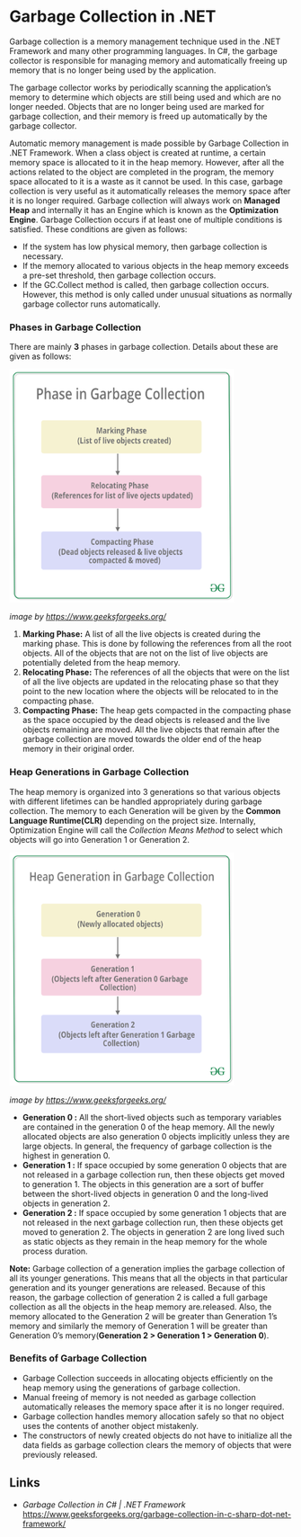 # Garbage Collection in .NET

Garbage collection is a memory management technique used in the .NET Framework and many other programming languages. In C#, the garbage collector is responsible for managing memory and automatically freeing up memory that is no longer being used by the application.

The garbage collector works by periodically scanning the application’s memory to determine which objects are still being used and which are no longer needed. Objects that are no longer being used are marked for garbage collection, and their memory is freed up automatically by the garbage collector.

Automatic memory management is made possible by Garbage Collection in .NET Framework. When a class object is created at runtime, a certain memory space is allocated to it in the heap memory. However, after all the actions related to the object are completed in the program, the memory space allocated to it is a waste as it cannot be used. In this case, garbage collection is very useful as it automatically releases the memory space after it is no longer required. 
Garbage collection will always work on **Managed Heap** and internally it has an Engine which is known as the **Optimization Engine**. Garbage Collection occurs if at least one of multiple conditions is satisfied. These conditions are given as follows:

* If the system has low physical memory, then garbage collection is necessary.
* If the memory allocated to various objects in the heap memory exceeds a pre-set threshold, then garbage collection occurs.
* If the GC.Collect method is called, then garbage collection occurs. However, this method is only called under unusual situations as normally garbage collector runs automatically.

### Phases in Garbage Collection

There are mainly **3** phases in garbage collection. Details about these are given as follows: 

<img src="image1.png" width="400">

*image by https://www.geeksforgeeks.org/*

1. **Marking Phase:** A list of all the live objects is created during the marking phase. This is done by following the references from all the root objects. All of the objects that are not on the list of live objects are potentially deleted from the heap memory.
2. **Relocating Phase:** The references of all the objects that were on the list of all the live objects are updated in the relocating phase so that they point to the new location where the objects will be relocated to in the compacting phase.
3. **Compacting Phase:** The heap gets compacted in the compacting phase as the space occupied by the dead objects is released and the live objects remaining are moved. All the live objects that remain after the garbage collection are moved towards the older end of the heap memory in their original order. 

### Heap Generations in Garbage Collection

The heap memory is organized into 3 generations so that various objects with different lifetimes can be handled appropriately during garbage collection. The memory to each Generation will be given by the **Common Language Runtime(CLR)** depending on the project size. Internally, Optimization Engine will call the *Collection Means Method* to select which objects will go into Generation 1 or Generation 2.

<img src="image2.png" width="400">

*image by https://www.geeksforgeeks.org/*

* **Generation 0 :** All the short-lived objects such as temporary variables are contained in the generation 0 of the heap memory. All the newly allocated objects are also generation 0 objects implicitly unless they are large objects. In general, the frequency of garbage collection is the highest in generation 0.
* **Generation 1 :** If space occupied by some generation 0 objects that are not released in a garbage collection run, then these objects get moved to generation 1. The objects in this generation are a sort of buffer between the short-lived objects in generation 0 and the long-lived objects in generation 2.
* **Generation 2 :** If space occupied by some generation 1 objects that are not released in the next garbage collection run, then these objects get moved to generation 2. The objects in generation 2 are long lived such as static objects as they remain in the heap memory for the whole process duration.

**Note:** Garbage collection of a generation implies the garbage collection of all its younger generations. This means that all the objects in that particular generation and its younger generations are released. Because of this reason, the garbage collection of generation 2 is called a full garbage collection as all the objects in the heap memory are.released. Also, the memory allocated to the Generation 2 will be greater than Generation 1’s memory and similarly the memory of Generation 1 will be greater than Generation 0’s memory(**Generation 2 > Generation 1 > Generation 0**).

### Benefits of Garbage Collection

* Garbage Collection succeeds in allocating objects efficiently on the heap memory using the generations of garbage collection.
* Manual freeing of memory is not needed as garbage collection automatically releases the memory space after it is no longer required.
* Garbage collection handles memory allocation safely so that no object uses the contents of another object mistakenly.
* The constructors of newly created objects do not have to initialize all the data fields as garbage collection clears the memory of objects that were previously released.

## Links

* *Garbage Collection in C# | .NET Framework* https://www.geeksforgeeks.org/garbage-collection-in-c-sharp-dot-net-framework/
